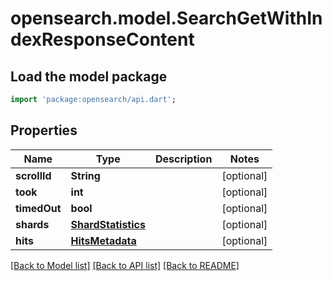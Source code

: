 # opensearch.model.SearchGetWithIndexResponseContent

## Load the model package
```dart
import 'package:opensearch/api.dart';
```

## Properties
Name | Type | Description | Notes
------------ | ------------- | ------------- | -------------
**scrollId** | **String** |  | [optional] 
**took** | **int** |  | [optional] 
**timedOut** | **bool** |  | [optional] 
**shards** | [**ShardStatistics**](ShardStatistics.md) |  | [optional] 
**hits** | [**HitsMetadata**](HitsMetadata.md) |  | [optional] 

[[Back to Model list]](../README.md#documentation-for-models) [[Back to API list]](../README.md#documentation-for-api-endpoints) [[Back to README]](../README.md)



